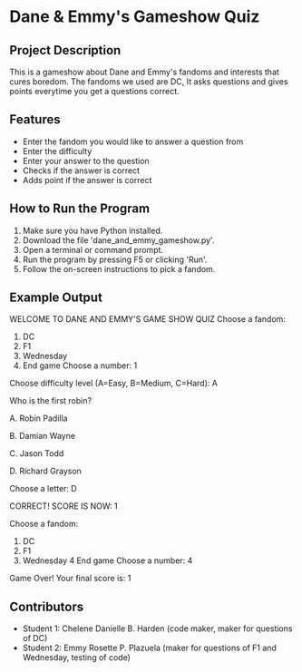# Dane & Emmy's Gameshow Quiz

## Project Description
This is a gameshow about Dane and Emmy's fandoms and interests that cures boredom. The fandoms we used are DC, It asks questions and gives points everytime you get a questions correct.

## Features
- Enter the fandom you would like to answer a question from
- Enter the difficulty
- Enter your answer to the question
- Checks if the answer is correct
- Adds point if the answer is correct

## How to Run the Program
1. Make sure you have Python installed.
2. Download the file 'dane_and_emmy_gameshow.py'.
3. Open a terminal or command prompt.
4. Run the program by pressing F5 or clicking 'Run'.
5. Follow the on-screen instructions to pick a fandom.
 
## Example Output
WELCOME TO DANE AND EMMY'S GAME SHOW QUIZ
Choose a fandom: 
1. DC
2. F1
3. Wednesday
4. End game
Choose a number: 1

Choose difficulty level (A=Easy, B=Medium, C=Hard): A

Who is the first robin?

A. Robin Padilla

B. Damian Wayne

C. Jason Todd

D. Richard Grayson

Choose a letter: D

CORRECT! SCORE IS NOW: 1

Choose a fandom: 
1. DC
2. F1
3. Wednesday
4 End game
Choose a number: 4

Game Over! Your final score is: 1

## Contributors
- Student 1: Chelene Danielle B. Harden (code maker, maker for questions of DC)
- Student 2: Emmy Rosette P. Plazuela (maker for questions of F1 and Wednesday, testing of code)


